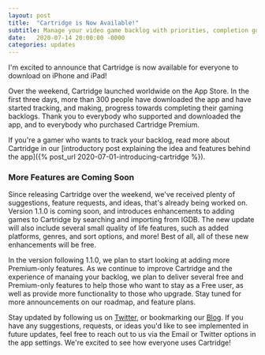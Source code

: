 ```yaml
---
layout: post
title:  "Cartridge is Now Available!"
subtitle: Manage your video game backlog with priorities, completion goals, and more!
date:   2020-07-14 20:00:00 -0000
categories: updates
---
```


I'm excited to announce that Cartridge is now available for everyone to download on iPhone and iPad!

Over the weekend, Cartridge launched worldwide on the App Store. In the first three days, more than 300 people have downloaded the app and have started tracking, and making, progress towards completing their gaming backlogs. Thank you to everybody who supported and downloaded the app, and to everybody who purchased Cartridge Premium.

If you're a gamer who wants to track your backlog, read more about Cartridge in our [introductory post explaining the idea and features behind the app]({% post_url 2020-07-01-introducing-cartridge %}).


### More Features are Coming Soon

Since releasing Cartridge over the weekend, we've received plenty of suggestions, feature requests, and ideas, that's already being worked on. Version 1.1.0 is coming soon, and introduces enhancements to adding games to Cartridge by searching and importing from IGDB. The new update will also include several small quality of life features, such as added platforms, genres, and sort options, and more! Best of all, all of these new enhancements will be free.

In the version following 1.1.0, we plan to start looking at adding more Premium-only features. As we continue to improve Cartridge and the experience of manaing your backlog, we plan to deliver several free and Premium-only features to help those who want to stay as a Free user, as well as provide more functionality to those who upgrade. Stay tuned for more announcements on our roadmap, and feature plans.

Stay updated by following us on [Twitter](https://twitter.com/PixelatedWorks), or bookmarking our [Blog](https://pixelatedcontroller.com/blog). If you have any suggestions, requests, or ideas you'd like to see implemented in future updates, feel free to reach out to us via the Email or Twitter options in the app settings. We're excited to see how everyone uses Cartridge!
